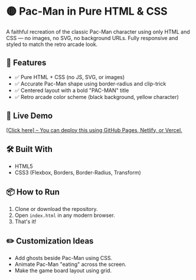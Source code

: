 # 🟡 Pac-Man in Pure HTML & CSS

A faithful recreation of the classic Pac-Man character using only HTML and CSS — no images, no SVG, no background URLs. Fully responsive and styled to match the retro arcade look.

## 🎯 Features

- ✅ Pure HTML + CSS (no JS, SVG, or images)
- ✅ Accurate Pac-Man shape using border-radius and clip-trick
- ✅ Centered layout with a bold "PAC-MAN" title
- ✅ Retro arcade color scheme (black background, yellow character)

## 🚀 Live Demo

[[Click here] – You can deploy this using GitHub Pages, Netlify, or Vercel.](https://sarthakb1702.github.io/CSS-Art-Festival/)

## 🛠️ Built With

- HTML5
- CSS3 (Flexbox, Borders, Border-Radius, Transform)

## 📦 How to Run

1. Clone or download the repository.
2. Open `index.html` in any modern browser.
3. That's it!

## ✏️ Customization Ideas

- Add ghosts beside Pac-Man using CSS.
- Animate Pac-Man "eating" across the screen.
- Make the game board layout using grid.
